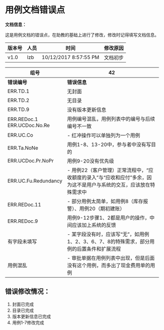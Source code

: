 # 用例文档错误点 #

**文档信息：**

这是用例文档的错误点，在助教的基础上进行了修改，修改时记得填写文档信息。

|版本号|人员|时间|修改原因|
|-----|----|----|-------|
|v1.0|lzb|10/12/2017 8:57:55 PM  |文档初步|






| 组号 | 42 |
|---|---|
| **错误编号** | **错误信息** |
| ERR.TD.1 | 无封面 |
| ERR.TD.2 | 无目录 |
| ERR.TD.9 | 没有版本更新信息 |
| ERR.REDoc.1<br>ERR.UCDoc.No.Re | 用例编号混乱，用例列表中的编号与后续编号不一致 |
| ERR.UC.Co | - 红冲操作可以单独列为一个用例 |
| ERR.Ta.NoNe | 用例1-8、13-20中，参与者中没有写目的 |
| ERR.UCDoc.Pr.NoPr | 用例9-20没有优先级 |
| ERR.UC.Fu.Redundancy | - 用例22（客户管理）正常流程中，“应收额度的录入”与“应收和应付”多余，因为这不是用户与系统的交互，应该放在特殊需求中 |
| ERR.REDoc.11 | - 部分用例太简单，如用例8（库存报警）、用例20（期初建账）|
| ERR.REDoc.9 | 用例9-12步骤1、2都是用户的操作，中间应该加上系统的反馈 |
| 有字段未填写 | - 某字段没有时，应该写“无”，如用例1、2、3、6、7、8的特殊需求，部分用例的后置条件和扩展流程 |
| 用例混乱 | - 审批单据在用例列表中出现，但是后面没有这个用例，而多出了现金费用单的用例 |


## 错误修改情况： ##
1. 封面已完成
2. 目录已完成
3. 版本更新信息已完成
4. 用例1-7修改完成